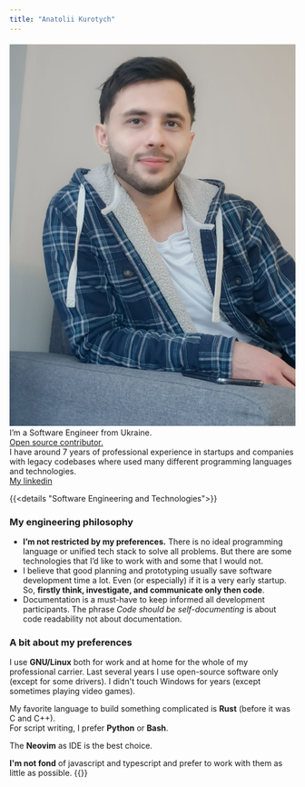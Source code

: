 ```yaml
---
title: "Anatolii Kurotych"
---
```

<img src="/images/ava.jpg" class="about-me-img" style="margin-top: 5px;"></a>
I’m a Software Engineer from Ukraine.  
[Open source contributor.](https://github.com/kurotych)    
I have around 7 years of professional experience in startups and companies with legacy codebases 
where used many different programming languages and technologies.  
[My linkedin](https://www.linkedin.com/in/anatolii-kurotych/)

{{<details  "Software Engineering and Technologies">}}
### My engineering philosophy 
- **I’m not restricted by my preferences.** There is no ideal programming language or unified tech stack to solve all problems. But there are some technologies that I’d like to work with and some that I would not.
- I believe that good planning and prototyping usually save software development time a lot. Even (or especially) if it is a very early startup. So, **firstly think, investigate, and communicate only then code**.
- Documentation is a must-have to keep informed all development participants. 
The phrase *Code should be self-documenting* is about code readability not about documentation.

### A bit about my preferences
I use **GNU/Linux** both for work and at home for the whole of my professional carrier.
Last several years I use open-source software only (except for some drivers).
I didn't touch Windows for years (except sometimes playing video games).

My favorite language to build something complicated is **Rust** (before it was C and C++).  
For script writing, I prefer **Python** or **Bash**.

The **Neovim** as IDE is the best choice.

**I'm not fond** of javascript and typescript and prefer to work with them as little as possible.
{{</details>}}

